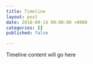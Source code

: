 ```yaml
---
title: Timeline
layout: post
date: 2018-09-14 00:00:00 +0000
categories: []
published: false

---
```

Timeline content will go here